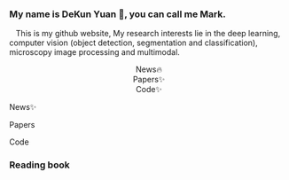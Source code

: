 ###  My name is DeKun Yuan 👋, you can call me Mark.
<div background-color='#666666'> 
  <p font-size='36px'>
    &nbsp&nbsp This is my github website, My research interests lie in the deep learning, computer vision (object detection, segmentation and classification), microscopy image processing and multimodal.
 <p>
   <div align="center">News🔥</div>
  <div align="center">Papers✨</div>
  <div align="center">Code✨</div>
</div>

<p>News✨<p>
<p>Papers<p>
<p>Code<p>

### Reading book
<!--
**sdydk/sdydk** is a ✨ _special_ ✨ repository because its `README.md` (this file) appears on your GitHub profile.

Here are some ideas to get you started:

- 🔭 I’m currently working on ...
- 🌱 I’m currently learning ...
- 👯 I’m looking to collaborate on ...
- 🤔 I’m looking for help with ...
- 💬 Ask me about ...
- 📫 How to reach me: ...
- 😄 Pronouns: ...
- ⚡ Fun fact: ...
-->

